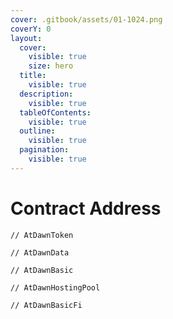 ```yaml
---
cover: .gitbook/assets/01-1024.png
coverY: 0
layout:
  cover:
    visible: true
    size: hero
  title:
    visible: true
  description:
    visible: true
  tableOfContents:
    visible: true
  outline:
    visible: true
  pagination:
    visible: true
---
```


# Contract Address



```
// AtDawnToken

// AtDawnData

// AtDawnBasic

// AtDawnHostingPool

// AtDawnBasicFi
```
